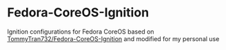 # Fedora-CoreOS-Ignition
Ignition configurations for Fedora CoreOS based on [TommyTran732/Fedora-CoreOS-Ignition](https://github.com/TommyTran732/Fedora-CoreOS-Ignition) and modified for my personal use